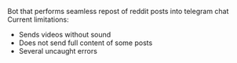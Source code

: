 Bot that performs seamless repost of reddit posts into telegram chat\
Current limitations:
- Sends videos without sound
- Does not send full content of some posts
- Several uncaught errors
